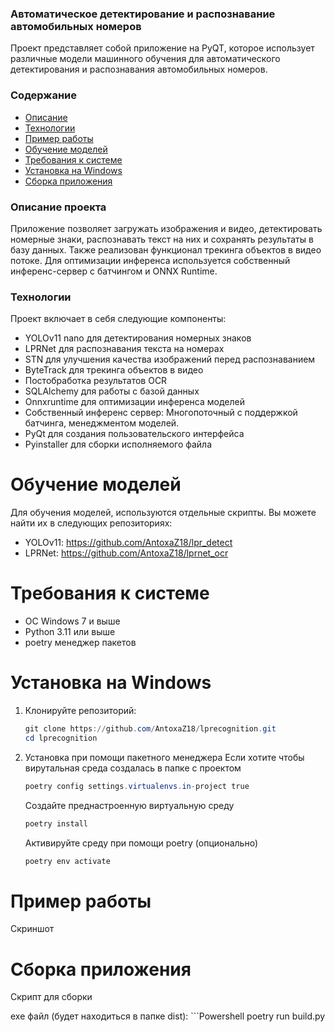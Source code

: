### Автоматическое детектирование и распознавание автомобильных номеров

Проект представляет собой приложение на PyQT, которое использует различные модели машинного обучения для автоматического детектирования и распознавания автомобильных номеров.

### Содержание
- [Описание](#Описание)
- [Технологии](#Технологии)
- [Пример работы](#Пример-работы)
- [Обучение моделей](#Обучение-моделей)
- [Требования к системе](#Требования-к-системе)
- [Установка на Windows](#Установка-на-Windows)
- [Сборка приложения](#Сборка-приложения)


### Описание проекта
Приложение позволяет загружать изображения и видео, детектировать номерные знаки, распознавать текст на них и сохранять результаты в базу данных.
Также реализован функционал трекинга объектов в видео потоке. Для оптимизации инференса используется собственный инференс-сервер с батчингом и ONNX Runtime.

### Технологии
Проект включает в себя следующие компоненты:
- YOLOv11 nano для детектирования номерных знаков
- LPRNet для распознавания текста на номерах
- STN для улучшения качества изображений перед распознаванием
- ByteTrack для трекинга объектов в видео
- Постобработка результатов OCR
- SQLAlchemy для работы с базой данных
- Onnxruntime для оптимизации инференса моделей
- Собственный инференс сервер: Многопоточный с поддержкой батчинга, менеджментом моделей.
- PyQt для создания пользовательского интерфейса
- Pyinstaller для сборки исполняемого файла


# Обучение моделей
Для обучения моделей, используются отдельные скрипты. Вы можете найти их в следующих репозиториях:
- YOLOv11: https://github.com/AntoxaZ18/lpr_detect
- LPRNet: https://github.com/AntoxaZ18/lprnet_ocr 

# Требования к системе
- ОС Windows 7 и выше
- Python 3.11 или выше
- poetry менеджер пакетов
  
# Установка на Windows
1. Клонируйте репозиторий:
   ```Powershell
   git clone https://github.com/AntoxaZ18/lprecognition.git
   cd lprecognition
   ```
2. Установка при помощи пакетного менеджера
   Если хотите чтобы вирутальная среда создалась в папке с проектом
   ```Powershell
   poetry config settings.virtualenvs.in-project true
   ```
   Создайте преднастроенную виртуальную среду
   ```Powershell
   poetry install
   ```
   Активируйте среду при помощи poetry (опционально)
   ```Powershell
   poetry env activate
   ```

# Пример работы
Скриншот

# Сборка приложения
Скрипт для сборки 

   exe файл (будет находиться в папке dist):
      ```Powershell
   poetry run build.py
   ```